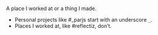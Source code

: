 A place I worked at or a thing I made.
- Personal projects like #_parjs start with an underscore `_`.
- Places I worked at, like #reflectiz, don’t.

